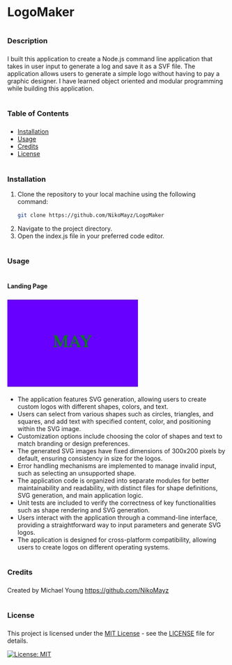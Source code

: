 
# LogoMaker

# <h3>Description<h3>

I built this application to create a Node.js command line application that takes in user input to generate a log and save it as a  SVF file. 
The application allows users to generate a simple logo without having to pay a graphic designer. 
I have learned object oriented and modular programming while building this application. 

# <h3>Table of Contents<h3>

- [Installation](#installation)
- [Usage](#usage)
- [Credits](#credits)
- [License](#license)

# <h3>Installation

1. Clone the repository to your local machine using the following command:
   ```bash
   git clone https://github.com/NikoMayz/LogoMaker
   ```
2. Navigate to the project directory.
3. Open the index.js file in your preferred code editor.

# <h3>Usage<h3>

# <h4>Landing Page<h4>

![Image of Application](./lib/images/Screenshot%202024-05-09%20at%208.34.11%20PM.jpg)

- The application features SVG generation, allowing users to create custom logos with different shapes, colors, and text.
- Users can select from various shapes such as circles, triangles, and squares, and add text with specified content, color, and positioning within the SVG image.
- Customization options include choosing the color of shapes and text to match branding or design preferences.
- The generated SVG images have fixed dimensions of 300x200 pixels by default, ensuring consistency in size for the logos.
- Error handling mechanisms are implemented to manage invalid input, such as selecting an unsupported shape.
- The application code is organized into separate modules for better maintainability and readability, with distinct files for shape definitions, SVG generation, and main application logic.
- Unit tests are included to verify the correctness of key functionalities such as shape rendering and SVG generation.
- Users interact with the application through a command-line interface, providing a straightforward way to input parameters and generate SVG logos.
- The application is designed for cross-platform compatibility, allowing users to create logos on different operating systems.


# <h3>Credits<h3>

Created by Michael Young
https://github.com/NikoMayz

# <h3>License<h3>

This project is licensed under the [MIT License](https://opensource.org/licenses/MIT) - see the [LICENSE](LICENSE) file for details.

[![License: MIT](https://img.shields.io/badge/License-MIT-yellow.svg)](https://opensource.org/licenses/MIT)
